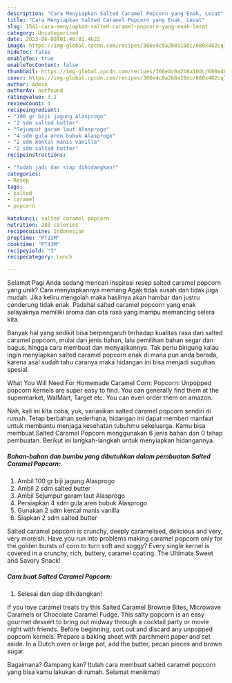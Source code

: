 ```yaml
---
description: "Cara Menyiapkan Salted Caramel Popcorn yang Enak, Lezat"
title: "Cara Menyiapkan Salted Caramel Popcorn yang Enak, Lezat"
slug: 1541-cara-menyiapkan-salted-caramel-popcorn-yang-enak-lezat
category: Uncategorized
date: 2023-06-08T01:46:01.462Z
image: https://img-global.cpcdn.com/recipes/366e4c0a2b8a10dc/680x482cq70/salted-caramel-popcorn-foto-resep-utama.jpg
hideToc: false
enableToc: true
enableTocContent: false
thumbnail: https://img-global.cpcdn.com/recipes/366e4c0a2b8a10dc/680x482cq70/salted-caramel-popcorn-foto-resep-utama.jpg
cover: https://img-global.cpcdn.com/recipes/366e4c0a2b8a10dc/680x482cq70/salted-caramel-popcorn-foto-resep-utama.jpg
author: Admin
authorAv: notfound
ratingvalue: 3.1
reviewcount: 4
recipeingredient:
- "100 gr biji jagung Alasprogo"
- "2 sdm salted butter"
- "Sejumput garam laut Alasprogo"
- "4 sdm gula aren bubuk Alasprogo"
- "2 sdm kental manis vanilla"
- "2 sdm salted butter"
recipeinstructions:

- "Sudah jadi dan siap dihidangkan!"
categories:
- Resep
tags:
- salted
- caramel
- popcorn

katakunci: salted caramel popcorn 
nutrition: 288 calories
recipecuisine: Indonesian
preptime: "PT22M"
cooktime: "PT43M"
recipeyield: "3"
recipecategory: Lunch

---
```



Selamat Pagi Anda sedang mencari inspirasi resep salted caramel popcorn yang unik? Cara menyiapkannya memang Agak tidak susah dan tidak juga mudah. Jika keliru mengolah maka hasilnya akan hambar dan justru cenderung tidak enak. Padahal salted caramel popcorn yang enak selayaknya memiliki aroma dan cita rasa yang mampu memancing selera kita.


Banyak hal yang sedikit bisa berpengaruh terhadap kualitas rasa dari salted caramel popcorn, mulai dari jenis bahan, lalu pemilihan bahan segar dan bagus, hingga cara membuat dan menyajikannya. Tak perlu bingung kalau ingin menyiapkan salted caramel popcorn enak di mana pun anda berada, karena asal sudah tahu caranya maka hidangan ini bisa menjadi suguhan spesial.

What You Will Need For Homemade Caramel Corn: Popcorn: Unpopped popcorn kernels are super easy to find. You can generally find them at the supermarket, WalMart, Target etc. You can even order them on amazon.


Nah, kali ini kita coba, yuk, variasikan salted caramel popcorn sendiri di rumah. Tetap berbahan sederhana, hidangan ini dapat memberi manfaat untuk membantu menjaga kesehatan tubuhmu sekeluarga. Kamu bisa membuat Salted Caramel Popcorn menggunakan 6 jenis bahan dan 0 tahap pembuatan. Berikut ini langkah-langkah untuk menyiapkan hidangannya.

<!--inarticleads1-->

##### Bahan-bahan dan bumbu yang dibutuhkan dalam pembuatan Salted Caramel Popcorn:

1. Ambil 100 gr biji jagung Alasprogo
1. Ambil 2 sdm salted butter
1. Ambil Sejumput garam laut Alasprogo
1. Persiapkan 4 sdm gula aren bubuk Alasprogo
1. Gunakan 2 sdm kental manis vanilla
1. Siapkan 2 sdm salted butter


Salted caramel popcorn is crunchy, deeply caramelised, delicious and very, very moreish. Have you run into problems making caramel popcorn only for the golden bursts of corn to turn soft and soggy? Every single kernel is covered in a crunchy, rich, buttery, caramel coating. The Ultimate Sweet and Savory Snack! 

<!--inarticleads2-->

##### Cara buat Salted Caramel Popcorn:


1. Selesai dan siap dihidangkan!

If you love caramel treats try this Salted Caramel Brownie Bites, Microwave Caramels or Chocolate Caramel Fudge. This salty popcorn is an easy gourmet dessert to bring out midway through a cocktail party or movie night with friends. Before beginning, sort out and discard any unpopped popcorn kernels. Prepare a baking sheet with parchment paper and set aside. In a Dutch oven or large pot, add the butter, pecan pieces and brown sugar. 

Bagaimana? Gampang kan? Itulah cara membuat salted caramel popcorn yang bisa kamu lakukan di rumah. Selamat menikmati
